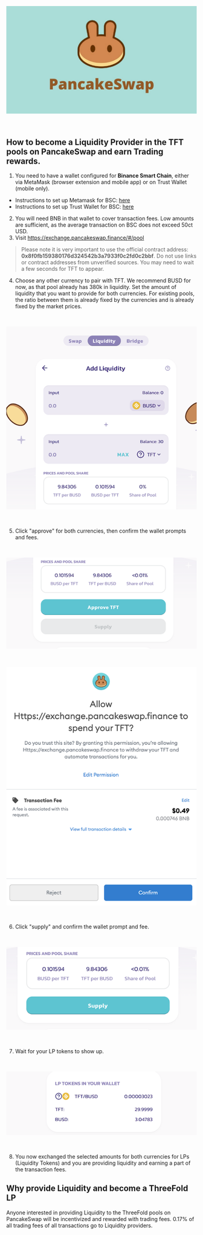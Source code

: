 ![liquidity](img/pancakeswap_cake.jpg)

<br/> 

## How to become a Liquidity Provider in the TFT pools on PancakeSwap and earn Trading rewards.

1. You need to have a wallet configured for **Binance Smart Chain**, either via MetaMask (browser extension and mobile app) or on Trust Wallet (mobile only).
- Instructions to set up Metamask for BSC: [here](https://github.com/threefoldfoundation/info_threefold/blob/development_token/src/token/tft_bsc_bridge/tft_bsc_metamask)
- Instructions to set up Trust Wallet for BSC: [here](https://github.com/threefoldfoundation/info_threefold/blob/development_token/src/token/tft_bsc_bridge/tft_bsc_trustwallet)
2. You will need BNB in that wallet to cover transaction fees. Low amounts are sufficient, as the average transaction on BSC does not exceed 50ct USD.
3. Visit https://exchange.pancakeswap.finance/#/pool
> Please note it is very important to use the official contract address: **0x8f0fb159380176d324542b3a7933f0c2fd0c2bbf**. Do not use links or contract addresses from unverified sources. You may need to wait a few seconds for TFT to appear.
4. Choose any other currency to pair with TFT. We recommend BUSD for now, as that pool already has 380k in liquidity. Set the amount of liquidity that you want to provide for both currencies. For existing pools, the ratio between them is already fixed by the currencies and is already fixed by the market prices.

<br/>

![add_liquidity](img/add_liquidity.png)

<br/>

5. Click "approve" for both currencies, then confirm the wallet prompts and fees.

<br/>

![approve_tft](img/approve_tft.png)

<br/>

![comfirm](img/confirmation.png)

<br/>

6. Click "supply" and confirm the wallet prompt and fee.

<br/>

![supply](img/supply.png)

<br/>


7. Wait for your LP tokens to show up.

<br/>

![lp_tokens](img/lp_tokens.png)

<br/>


8. You now exchanged the selected amounts for both currencies for LPs (Liquidity Tokens) and you are providing liquidity and earning a part of the transaction fees.


## Why provide Liquidity and become a ThreeFold LP 

Anyone interested in providing Liquidity to the ThreeFold pools on PancakeSwap will be incentivized and rewarded with trading fees. 0.17% of all trading fees of all transactions go to Liquidity providers. 
